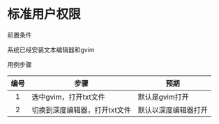 # 标准用户权限

前置条件

系统已经安装文本编辑器和gvim

用例步骤

| 编号 | 步骤                          | 预期                 |
| :--: | ----------------------------- | -------------------- |
|  1   | 选中gvim，打开txt文件         | 默认是gvim打开       |
|  2   | 切换到深度编辑器，打开txt文件 | 默认以深度编辑器打开 |
